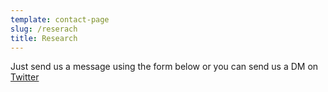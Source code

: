 ```yaml
---
template: contact-page
slug: /reserach
title: Research
---
```

Just send us a message using the form below or you can send us a DM on [Twitter](https://twitter.com/feketerigoremet)
